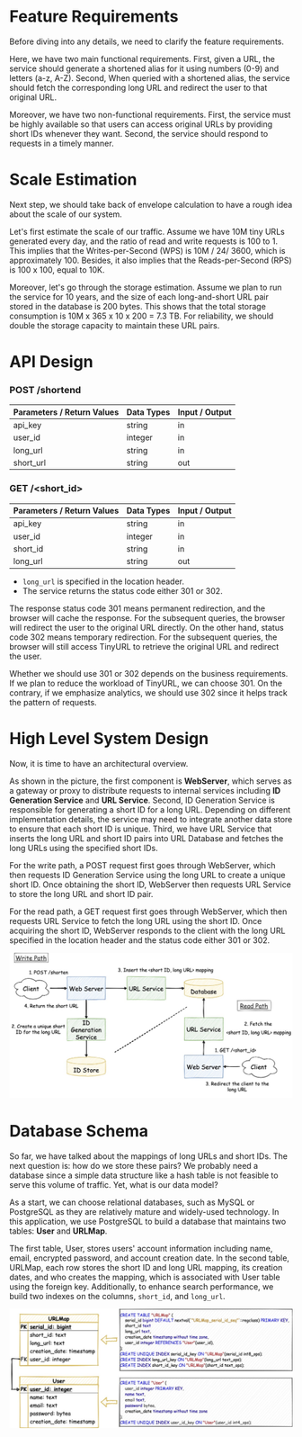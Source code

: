 # Feature Requirements
Before diving into any details, we need to clarify the feature requirements.

Here, we have two main functional requirements. First, given a URL, the service should generate a shortened alias for it using numbers (0-9) and letters (a-z, A-Z). Second, When queried with a shortened alias, the service should fetch the corresponding long URL and redirect the user to that original URL.

Moreover, we have two non-functional requirements. First, the service must be highly available so that users can access original URLs by providing short IDs whenever they want. Second, the service should respond to requests in a timely manner.  

  
# Scale Estimation
Next step, we should take back of envelope calculation to have a rough idea about the scale of our system.

Let's first estimate the scale of our traffic. Assume we have 10M tiny URLs generated every day, and the ratio of read and write requests is 100 to 1. This implies that the Writes-per-Second (WPS) is 10M / 24/ 3600, which is approximately 100. Besides, it also implies that the Reads-per-Second (RPS) is 100 x 100, equal to 10K. 

Moreover, let's go through the storage estimation. Assume we plan to run the service for 10 years, and the size of each long-and-short URL pair stored in the database is 200 bytes. This shows that the total storage consumption is 10M x 365 x 10 x 200 = 7.3 TB. For reliability, we should double the storage capacity to maintain these URL pairs.


# API Design

### POST /shortend
| Parameters / Return Values    | Data Types    | Input / Output    |
|-------------------------------|---------------|-------------------|
| api_key                       | string        | in                |
| user_id                       | integer       | in                |
| long_url                      | string        | in                |
| short_url                     | string        | out               |

### GET /<short_id>
| Parameters / Return Values    | Data Types    | Input / Output    |
|-------------------------------|---------------|-------------------|
| api_key                       | string        | in                |
| user_id                       | integer       | in                |
| short_id                      | string        | in                |
| long_url                      | string        | out               |
+ `long_url` is specified in the location header.
+ The service returns the status code either 301 or 302.

The response status code 301 means permanent redirection, and the browser will cache the response. For the subsequent queries, the browser will redirect the user to the original URL directly. On the other hand, status code 302 means temporary redirection. For the subsequent queries, the browser will still access TinyURL to retrieve the original URL and redirect the user.

Whether we should use 301 or 302 depends on the business requirements. If we plan to reduce the workload of TinyURL, we can choose 301. On the contrary, if we emphasize analytics, we should use 302 since it helps track the pattern of requests.

# High Level System Design
Now, it is time to have an architectural overview. 

As shown in the picture, the first component is **WebServer**, which serves as a gateway or proxy to distribute requests to internal services including **ID Generation Service** and **URL Service**. Second, ID Generation Service is responsible for generating a short ID for a long URL. Depending on different implementation details, the service may need to integrate another data store to ensure that each short ID is unique. Third, we have URL Service that inserts the long URL and short ID pairs into URL Database and fetches the long URLs using the specified short IDs.

For the write path, a POST request first goes through WebServer, which then requests ID Generation Service using the long URL to create a unique short ID. Once obtaining the short ID, WebServer then requests URL Service to store the long URL and short ID pair.

For the read path, a GET request first goes through WebServer, which then requests URL Service to fetch the long URL using the short ID. Once acquiring the short ID, WebServer responds to the client with the long URL specified in the location header and the status code either 301 or 302.

<p align="center">
  <img src="https://github.com/ZSShen/Hacking-Tech-Interview/blob/main/SystemDesign/TinyURL/photos/HighLevelSystemDesign.jpg"/>
</p>

# Database Schema
So far, we have talked about the mappings of long URLs and short IDs. The next question is: how do we store these pairs? We probably need a database since a simple data structure like a hash table is not feasible to serve this volume of traffic. Yet, what is our data model?

As a start, we can choose relational databases, such as MySQL or PostgreSQL as they are relatively mature and widely-used technology. In this application, we use PostgreSQL to build a database that maintains two tables: **User** and **URLMap**.

The first table, User, stores users' account information including name, email, encrypted password, and account creation date. In the second table, URLMap, each row stores the short ID and long URL mapping, its creation dates, and who creates the mapping, which is associated with User table using the foreign key. Additionally, to enhance search performance, we build two indexes on the columns, `short_id`, and `long_url`. 

<p align="center">
  <img src="https://github.com/ZSShen/Hacking-Tech-Interview/blob/main/SystemDesign/TinyURL/photos/DatabaseShema.jpg"/>
</p>


